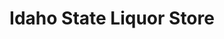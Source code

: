 ---
title: "Idaho State Liquor Store"
url: /meridian/idaho-state-liquor-store-west-island-green-drive/
shop: alcohol
---